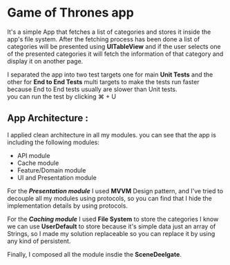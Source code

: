 # Game of Thrones app

It's a simple App that fetches a list of categories and stores it inside the app's file system. After the fetching process has been done a list of categories will be presented using **UITableView** and if the user selects one of the presented categories it will fetch the information of that category and display it on another page.
 
I separated the app into two test targets one for main **Unit Tests** and the other for **End to End Tests** multi targets to make the tests run faster because End to End tests usually are slower than Unit tests.  
 you can run the test by clicking ⌘ + U
 
## App Architecture :

I applied clean architecture in all my modules. you can see that the app is including the following modules:
 - API module
 - Cache module
 - Feature/Domain module
 - UI and Presentation module

For the ***Presentation module*** I used **MVVM** Design pattern, and I've tried to decouple all my modules using protocols, so you can find that I hide the implementation details by using protocols.

For the ***Caching module*** I used **File System** to store the categories I know we can use **UserDefault** to store because it's simple data just an array of Strings, so I made my solution replaceable so you can replace it by using any kind of persistent.

Finally, I composed all the module insdie the **SceneDeelgate**.
